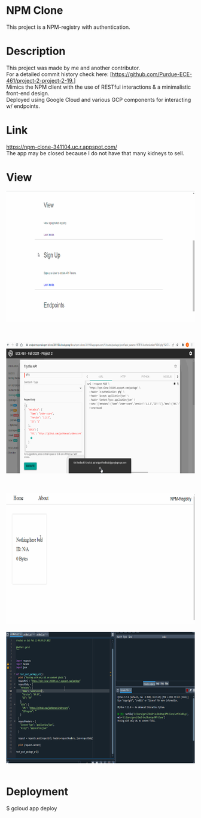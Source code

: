 # NPM Clone
This project is a NPM-registry with authentication. 

# Description
This project was made by me and another contributor. <br> For a detailed commit history check here: [https://github.com/Purdue-ECE-461/project-2-project-2-19.]
<br> Mimics the NPM client with the use of RESTful interactions & a minimalistic front-end design. 
<br> Deployed using Google Cloud and various GCP components for interacting w/ endpoints.

# Link
https://npm-clone-341104.uc.r.appspot.com/ <br> The app may be closed because I do not have that many kidneys to sell.

# View
<img src="npm-gifs/1.gif" height="350"/>
<br> <br>
<br> <br>
<img src="npm-gifs/5.gif" height="350"/>
<br> <br>
<br> <br>
<img src="npm-gifs/3.gif" height="350"/>
<br> <br>
<img src="npm-gifs/4.gif" height="350"/>
<br> <br>


# Deployment
$ gcloud app deploy
